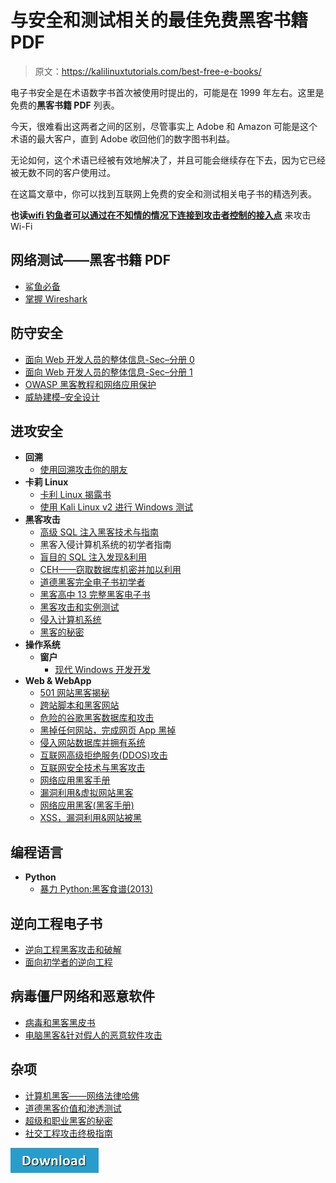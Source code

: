 # 与安全和测试相关的最佳免费黑客书籍 PDF

> 原文：<https://kalilinuxtutorials.com/best-free-e-books/>

电子书安全是在术语数字书首次被使用时提出的，可能是在 1999 年左右。这里是免费的**黑客书籍 PDF** 列表。

今天，很难看出这两者之间的区别，尽管事实上 Adobe 和 Amazon 可能是这个术语的最大客户，直到 Adobe 收回他们的数字图书利益。

无论如何，这个术语已经被有效地解决了，并且可能会继续存在下去，因为它已经被无数不同的客户使用过。

在这篇文章中，你可以找到互联网上免费的安全和测试相关电子书的精选列表。

**也读[wifi 钓鱼者可以通过在不知情的情况下连接到攻击者控制的接入点](http://kalilinuxtutorials.com/wifiphisher-attacker-controlled/)** 来攻击 Wi-Fi

## **网络测试——黑客书籍 PDF**

*   [鲨鱼必备](https://github.com/cyberh3x/books/blob/master/9781783554638-WIRESHARK_ESSENTIALS.pdf)
*   [掌握 Wireshark](https://github.com/cyberh3x/books/blob/master/9781783989522-MASTERING_WIRESHARK.pdf)

## **防守安全**

*   [面向 Web 开发人员的整体信息-Sec–分册 0](https://f0.holisticinfosecforwebdevelopers.com/)
*   [面向 Web 开发人员的整体信息-Sec–分册 1](https://f1.holisticinfosecforwebdevelopers.com/)
*   [OWASP 黑客教程和网络应用保护](https://www.owasp.org/images/d/d0/Web_Services_Hacking_and_Hardening.pdf)
*   [威胁建模–安全设计](https://news.asis.io/sites/default/files/Threat%20Modeling.pdf)

## **进攻安全**

*   **回溯**
    *   [使用回溯攻击你的朋友](http://hackerspace.cs.rutgers.edu/library/bt5tutorials/HackYourFriend.pdf)
*   **卡莉 Linux**
    *   [卡利 Linux 揭露书](https://kali.training/)
    *   [使用 Kali Linux v2 进行 Windows 测试](https://github.com/cyberh3x/books/blob/master/9781782168492-KALI_LINUX_2_WINDOWS_PENETRATION_TESTING.pdf)
*   **黑客攻击**
    *   [高级 SQL 注入黑客技术与指南](https://defcon.org/images/defcon-17/dc-17-presentations/defcon-17-joseph_mccray-adv_sql_injection.pdf)
    *   黑客入侵计算机系统的初学者指南
    *   [盲目的 SQL 注入发现&利用](http://blueinfy.com/wp/blindsql.pdf)
    *   [CEH——窃取数据库机密并加以利用](http://repo.thehackademy.net/depot_cehv6/)
    *   [道德黑客完全电子书初学者](http://pdf.textfiles.com/security/palmer.pdf)
    *   [黑客高中 13 完整黑客电子书](http://www.mediafire.com/download/u2akquvibe6ia13/Hackers+High+School+13+Complete+Hacking+E-books.rar)
    *   [黑客攻击和实例测试](http://www.mediafire.com/download/dpysbzboord42lo/Hacking+attacks+and+Examples+Test.zip)
    *   [侵入计算机系统](http://www.academia.edu/1153769/Hacking_into_computer_systems_-_a_beginners_guide)
    *   [黑客的秘密](http://www.onlinepot.org/security/HackersSecrets.pdf)
*   **操作系统**
    *   **窗户**
        *   [现代 Windows 开发开发](https://userscloud.com/9ifscj08wllu)
*   **Web & WebApp**
    *   [501 网站黑客揭秘](http://www.mediafire.com/download/da8nhq8oh5iddae/501+Website+Hacking+Secrets.zip)
    *   [跨站脚本和黑客网站](http://www.objectif-securite.ch/research/xss_security_days.pdf)
    *   [危险的谷歌黑客数据库和攻击](http://www.mediafire.com/download/s3535s2yg1w26u7/Dangerours+Google+Hacking+Database+and+Attacks.zip)
    *   [黑掉任何网站，完成网页 App 黑掉](https://www.defcon.org/images/defcon-11/dc-11-presentations/dc-11-Gentil/dc-11-gentil.pdf)
    *   [侵入网站数据库并拥有系统](http://www.blackhat.com/presentations/bh-europe-07/Cerrudo/Whitepaper/bh-eu-07-cerrudo-WP-up.pdf)
    *   [互联网高级拒绝服务(DDOS)攻击](http://www.mediafire.com/download/b4jmyl022rh48c0/Internet+Advanced+Denial+of+Service+%28DDOS%29+Attack.zip)
    *   [互联网安全技术与黑客攻击](http://www.mediafire.com/download/7tk860o8n777iqa/Internet+Security+Technology+and+Hacking.zip)
    *   [网络应用黑客手册](https://leaksource.files.wordpress.com/2014/08/the-web-application-hackers-handbook.pdf)
    *   [漏洞利用&虚拟网站黑客](http://www.mediafire.com/download/j8cvosmvcb4vpw9/Vulnerability+Exploitation+%26+website+Hacking+for+Dummies.rar)
    *   [网络应用黑客(黑客手册)](http://www.mediafire.com/download/c7b18vtpc77sysi/Web+App+Hacking+%28Hackers+Handbook%29.zip)
    *   [XSS，漏洞利用&网站被黑](http://www.cis.syr.edu/%7Ewedu/seed/Labs/Attacks_XSS/XSS.pdf)

## **编程语言**

*   **Python**
    *   [暴力 Python:黑客食谱(2013)](https://github.com/reconSF/python/blob/master/Syngress.Violent.Python.a.Cookbook.for.Hackers.2013.pdf)

## **逆向工程电子书** 

*   [逆向工程黑客攻击和破解](https://media.blackhat.com/bh-dc-11/Grand/BlackHat_DC_2011_Grand-Workshop.pdf)
*   [面向初学者的逆向工程](http://www.t-gr.com/fotis/books/re.pdf)

## **病毒僵尸网络和恶意软件**

*   [病毒和黑客黑皮书](http://www.mediafire.com/download/c8ilcobmyiqooyp/Black+Book+of+Viruses+and+Hacking.zip)
*   [电脑黑客&针对假人的恶意软件攻击](http://www.mediafire.com/download/8derf9dueyq64i5/Computer+Viruses%2C+Hacking+and+Malware+attacks+for+Dummies.zip)

## **杂项**

*   [计算机黑客——网络法律哈佛](https://cyber.harvard.edu/sites/cyber.law.harvard.edu/files/ComputerHacking.pdf)
*   [道德黑客价值和渗透测试](https://www.certconf.org/presentations/2003/Wed/WM4.pdf)
*   [超级和职业黑客的秘密](http://www.mediafire.com/download/2sspb36u5gymd23/Secrets+of+Super+and+Professional+Hackers.zip)
*   [社交工程攻击终极指南](http://uwcisa.uwaterloo.ca/Biblio2/Topic/ACC626%20Social%20Engineering%20A%20Cheung.pdf)

[![](img/a51de913dc60eee505c4a68651ee8e4d.png)](https://github.com/Hack-with-Github/Free-Security-eBooks)